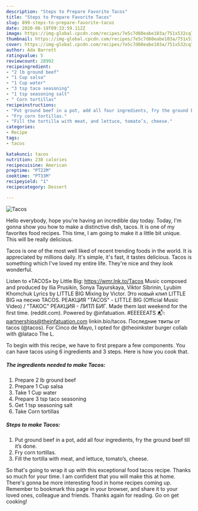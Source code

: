 ```yaml
---
description: "Steps to Prepare Favorite Tacos"
title: "Steps to Prepare Favorite Tacos"
slug: 899-steps-to-prepare-favorite-tacos
date: 2020-06-19T09:33:59.112Z
image: https://img-global.cpcdn.com/recipes/7e5c7d60eabe103a/751x532cq70/tacos-recipe-main-photo.jpg
thumbnail: https://img-global.cpcdn.com/recipes/7e5c7d60eabe103a/751x532cq70/tacos-recipe-main-photo.jpg
cover: https://img-global.cpcdn.com/recipes/7e5c7d60eabe103a/751x532cq70/tacos-recipe-main-photo.jpg
author: Ada Barrett
ratingvalue: 5
reviewcount: 28992
recipeingredient:
- "2 lb ground beef"
- "1 Cup salsa"
- "1 Cup water"
- "3 tsp taco seasoning"
- "1 tsp seasoning salt"
- " Corn tortillas"
recipeinstructions:
- "Put ground beef in a pot, add all four ingredients, fry the ground beef till it’s done."
- "Fry corn tortillas."
- "Fill the tortilla with meat, and lettuce, tomato’s, cheese."
categories:
- Recipe
tags:
- tacos

katakunci: tacos 
nutrition: 238 calories
recipecuisine: American
preptime: "PT22M"
cooktime: "PT33M"
recipeyield: "1"
recipecategory: Dessert

---
```



![Tacos](https://img-global.cpcdn.com/recipes/7e5c7d60eabe103a/751x532cq70/tacos-recipe-main-photo.jpg)

Hello everybody, hope you're having an incredible day today. Today, I'm gonna show you how to make a distinctive dish, tacos. It is one of my favorites food recipes. This time, I am going to make it a little bit unique. This will be really delicious.

Tacos is one of the most well liked of recent trending foods in the world. It is appreciated by millions daily. It's simple, it's fast, it tastes delicious. Tacos is something which I've loved my entire life. They're nice and they look wonderful.

Listen to «TACOS» by Little Big: https://wmr.lnk.to/Tacos Music composed and produced by Ilia Prusikin, Sonya Tayurskaya, Viktor Sibrinin, Lyubim Khomchuk Lyrics by LITTLE BIG Mixing by Victor. Это новый клип LITTLE BIG на песню TACOS. РЕАКЦИЯ &#34;TACOS&#34; - LITTLE BIG (Official Music Video) / &#34;ТАКОС&#34; РЕАКЦИЯ - ЛИТЛ БИГ. Made them last weekend for the first time. (reddit.com). Powered by @infatuation. #EEEEEATS 📬: partnerships@theinfatuation.com linkin.bio/tacos. Последние твиты от tacos (@tacos). For Cinco de Mayo, I opted for @theoinkster burger collab with @lataco The L.


To begin with this recipe, we have to first prepare a few components. You can have tacos using 6 ingredients and 3 steps. Here is how you cook that.

<!--inarticleads1-->

##### The ingredients needed to make Tacos:

1. Prepare 2 lb ground beef
1. Prepare 1 Cup salsa
1. Take 1 Cup water
1. Prepare 3 tsp taco seasoning
1. Get 1 tsp seasoning salt
1. Take  Corn tortillas




<!--inarticleads2-->

##### Steps to make Tacos:

1. Put ground beef in a pot, add all four ingredients, fry the ground beef till it’s done.
1. Fry corn tortillas.
1. Fill the tortilla with meat, and lettuce, tomato’s, cheese.




So that's going to wrap it up with this exceptional food tacos recipe. Thanks so much for your time. I am confident that you will make this at home. There's gonna be more interesting food in home recipes coming up. Remember to bookmark this page in your browser, and share it to your loved ones, colleague and friends. Thanks again for reading. Go on get cooking!
